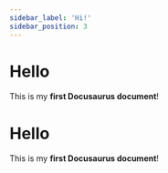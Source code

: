 ```yaml
---
sidebar_label: 'Hi!'
sidebar_position: 3
---
```


# Hello

This is my **first Docusaurus document**!

# Hello

This is my **first Docusaurus document**!
